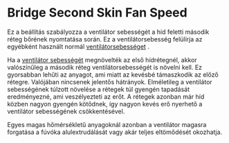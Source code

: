 # Bridge Second Skin Fan Speed

Ez a beállítás szabályozza a ventilátor sebességét a híd feletti második réteg bőrének nyomtatása során. Ez a ventilátorsebesség felülírja az egyébként használt normál [ventilátorsebességet](../cooling/cool_fan_speed.md) .

Ha a [ventilátor sebességét](bridge_fan_speed.md) megnövelték az első hídrétegnél, akkor valószínűleg a második réteg ventilátorsebességét is növelni kell. Ez gyorsabban lehűti az anyagot, ami miatt az kevésbé támaszkodik az előző rétegre. Valójában nincsenek jelentős hátrányok. Elméletileg a ventilátor sebességének túlzott növelése a rétegek túl gyengén tapadását eredményezné, ami veszélyezteti az erőt. A rétegek azonban már híd közben nagyon gyengén kötődnek, így nagyon kevés erő nyerhető a ventilátor sebességének csökkentésével.

Egyes magas hőmérsékletű anyagoknál azonban a ventilátor magasra forgatása a fúvóka alulextrudálását vagy akár teljes eltömődését okozhatja.
